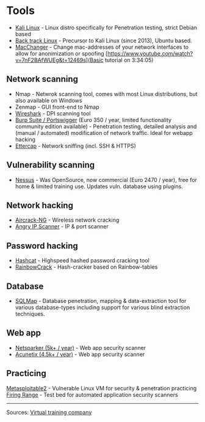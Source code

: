# Tools


* [Kali Linux](https://www.kali.org/downloads/) - Linux distro specifically for Penetration testing, strict Debian based
* [Back track Linux](https://www.backtrack-linux.org/) - Precursor to Kali Linux (since 2013), Ubuntu based.
* [MacChanger](https://www.hackingtutorials.org/general-tutorials/mac-address-spoofing-with-macchanger/) - Change mac-addresses of your network interfaces to allow for anonimization or spoofing [https://www.youtube.com/watch?v=7nF2BAfWUEg&t=12469s](Basic tutorial on 3:34:05)

## Network scanning
* Nmap - Netwrok scanning tool, comes with most Linux distributions, but also available on Windows
* Zenmap - GUI front-end to Nmap
* [Wireshark](https://www.wireshark.org) - DPI scanning tool
* [Burp Suite / Portswigger](https://portswigger.net/burp/communitydownload) (Euro 350 / year, limited functionality community edition available) - Penetration testing, detailed analysis and (manual / automated) modification of network traffic. Ideal for webapp hacking
* [Ettercap](http://www.ettercap-project.org/ettercap/downloads.html) - Network sniffing (incl. SSH & HTTPS)


## Vulnerability scanning
* [Nessus](https://www.tenable.com/downloads/nessus) - Was OpenSource, now commercial (Euro 2470 / year), free for home & limited training use. Updates vuln. database using plugins.

## Network hacking
* [Aircrack-NG](https://www.aircrack-ng.org/downloads.html) - Wireless network cracking
* [Angry IP Scanner](https://angryip.org/download/#linux) - IP & port scanner

## Password hacking
* [Hashcat](https://hashcat.net/hashcat/) - Highspeed hashed password cracking tool
* [RainbowCrack](http://project-rainbowcrack.com/index.htm) - Hash-cracker based on Rainbow-tables

## Database
* [SQLMap](http://sqlmap.org/) - Database penetration, mapping & data-extraction tool for various database-types including support for various blind extraction techniques.

## Web app
* [Netsparker (5k+ / year)](https://www.netsparker.com) - Web app security scanner
* [Acunetix (4.5k+ / year)](https://www.acunetix.com/web-vulnerability-scanner/) - Web app security scanner

## Practicing
[Metasploitable2](https://sourceforge.net/projects/metasploitable/files/Metasploitable2/) - Vulnerable Linux VM for security & penetration practicing<br>
[Firing Range](https://public-firing-range.appspot.com/) - Test bed for automated application security scanners<br>

---------------
Sources:
[Virtual training company](https://www.youtube.com/watch?v=wWKbQIfEGrQ&index=2&list=PL_pOCSwlf9XkyacNSmF5ZtjeMeP4ap8KI)



